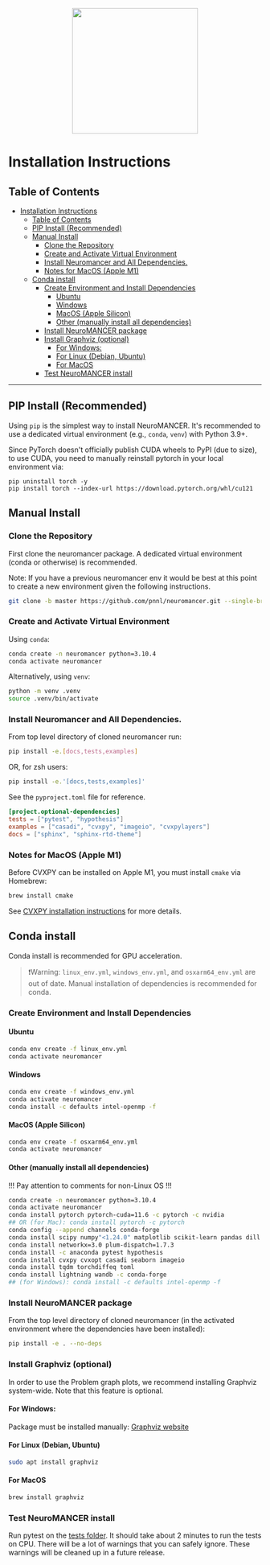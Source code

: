 <p align="center">
  <img src="figs/Neuromancer.png" width="250">  
</p>

# Installation Instructions



## Table of Contents

- [Installation Instructions](#installation-instructions)
  - [Table of Contents](#table-of-contents)
  - [PIP Install (Recommended)](#pip-install-recommended)
  - [Manual Install](#manual-install)
    - [Clone the Repository](#clone-the-repository)
    - [Create and Activate Virtual Environment](#create-and-activate-virtual-environment)
    - [Install Neuromancer and All Dependencies.](#install-neuromancer-and-all-dependencies)
    - [Notes for MacOS (Apple M1)](#notes-for-macos-apple-m1)
  - [Conda install](#conda-install)
    - [Create Environment and Install Dependencies](#create-environment-and-install-dependencies)
      - [Ubuntu](#ubuntu)
      - [Windows](#windows)
      - [MacOS (Apple Silicon)](#macos-apple-silicon)
      - [Other (manually install all dependencies)](#other-manually-install-all-dependencies)
    - [Install NeuroMANCER package](#install-neuromancer-package)
    - [Install Graphviz (optional)](#install-graphviz-optional)
      - [For Windows:](#for-windows)
      - [For Linux (Debian, Ubuntu)](#for-linux-debian-ubuntu)
      - [For MacOS](#for-macos)
    - [Test NeuroMANCER install](#test-neuromancer-install)

---

## PIP Install (Recommended)

Using `pip` is the simplest way to install NeuroMANCER. It's recommended to use a dedicated virtual environment (e.g., `conda`, `venv`) with Python 3.9+.

Since PyTorch doesn't officially publish CUDA wheels to PyPI (due to size), to use CUDA, you need to manually reinstall pytorch in your local environment via:

``` 
pip uninstall torch -y
pip install torch --index-url https://download.pytorch.org/whl/cu121
```

## Manual Install
### Clone the Repository
First clone the neuromancer package.
A dedicated virtual environment (conda or otherwise) is recommended. 

Note: If you have a previous neuromancer env it would be best at this point to create a new environment given the following instructions.

```bash
git clone -b master https://github.com/pnnl/neuromancer.git --single-branch
```

### Create and Activate Virtual Environment

Using `conda`:

``` bash
conda create -n neuromancer python=3.10.4
conda activate neuromancer
```

Alternatively, using `venv`:

``` bash
python -m venv .venv
source .venv/bin/activate
```

### Install Neuromancer and All Dependencies.
From top level directory of cloned neuromancer run:

```bash
pip install -e.[docs,tests,examples]
```

OR, for zsh users:
```zsh
pip install -e.'[docs,tests,examples]'
```

See the `pyproject.toml` file for reference.

``` toml
[project.optional-dependencies]
tests = ["pytest", "hypothesis"]
examples = ["casadi", "cvxpy", "imageio", "cvxpylayers"]
docs = ["sphinx", "sphinx-rtd-theme"]
```

### Notes for MacOS (Apple M1)
Before CVXPY can be installed on Apple M1, you must install `cmake` via Homebrew:

```zsh
brew install cmake
```

See [CVXPY installation instructions](https://www.cvxpy.org/install/index.html) for more details.



## Conda install
Conda install is recommended for GPU acceleration. 

> ❗️Warning: `linux_env.yml`, `windows_env.yml`, and `osxarm64_env.yml` are out of date. Manual installation of dependencies is recommended for conda.


### Create Environment and Install Dependencies
#### Ubuntu

``` bash
conda env create -f linux_env.yml
conda activate neuromancer
```

#### Windows

``` bash
conda env create -f windows_env.yml
conda activate neuromancer
conda install -c defaults intel-openmp -f
```

#### MacOS (Apple Silicon)

``` bash
conda env create -f osxarm64_env.yml
conda activate neuromancer
```

#### Other (manually install all dependencies)

!!! Pay attention to comments for non-Linux OS !!!

``` bash
conda create -n neuromancer python=3.10.4
conda activate neuromancer
conda install pytorch pytorch-cuda=11.6 -c pytorch -c nvidia
## OR (for Mac): conda install pytorch -c pytorch
conda config --append channels conda-forge
conda install scipy numpy"<1.24.0" matplotlib scikit-learn pandas dill mlflow pydot=1.4.2 pyts numba
conda install networkx=3.0 plum-dispatch=1.7.3 
conda install -c anaconda pytest hypothesis
conda install cvxpy cvxopt casadi seaborn imageio
conda install tqdm torchdiffeq toml
conda install lightning wandb -c conda-forge
## (for Windows): conda install -c defaults intel-openmp -f
```

### Install NeuroMANCER package
From the top level directory of cloned neuromancer
(in the activated environment where the dependencies have been installed):

```bash
pip install -e . --no-deps
```

### Install Graphviz (optional)
In order to use the Problem graph plots, we recommend installing Graphviz system-wide. Note that this feature is optional.

#### For Windows:
Package must be installed manually: [Graphviz website](https://graphviz.org/download/)

#### For Linux (Debian, Ubuntu)
```bash
sudo apt install graphviz
```
#### For MacOS
```bash
brew install graphviz
```

### Test NeuroMANCER install
Run pytest on the [tests folder](https://github.com/pnnl/neuromancer/tree/master/tests). 
It should take about 2 minutes to run the tests on CPU. 
There will be a lot of warnings that you can safely ignore. These warnings will be cleaned 
up in a future release.

